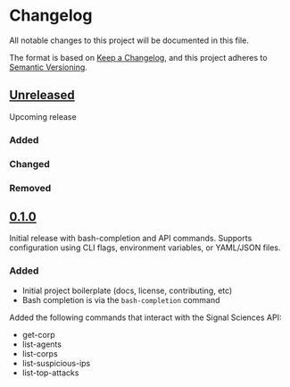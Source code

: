 # Changelog

All notable changes to this project will be documented in this file.

The format is based on [Keep a Changelog](https://keepachangelog.com/en/1.0.0/),
and this project adheres to [Semantic Versioning](https://semver.org/spec/v2.0.0.html).

## [Unreleased]

<!--
Any notes about merges to master that haven't been added to a Git tag should go
here. When it's time to cut a new release, create a header for the new version
below and move the content of this section down to the new version.

### Added

If you add any new code or functionality, document your changes here.

### Changed

If you change any existing code or functionality, document your changes here.

### Removed

If you remove any existing code or functionality, document your changes here.

-->

Upcoming release

### Added

### Changed

### Removed

## [0.1.0]

Initial release with bash-completion and API commands. Supports configuration
using CLI flags, environment variables, or YAML/JSON files.

### Added

- Initial project boilerplate (docs, license, contributing, etc)
- Bash completion is via the `bash-completion` command

Added the following commands that interact with the Signal Sciences API:

- get-corp
- list-agents
- list-corps
- list-suspicious-ips
- list-top-attacks

<!--
This section should be updated with every release. It contains a sequence of
links to GitHub that show the full Git diff between each release. The brackets
allow us to render the version headers as links by adding brackets to any
matching headers. Any commits that don't yet belong to a Git tag will show the
Git diff from the last tag to the master branch HEAD.
-->
[Unreleased]: https://github.com/timoguin/sigcli/compare/v0.1.0..HEAD
[0.1.0]: https://github.com/timoguin/sigcli/tree/v0.1.0
